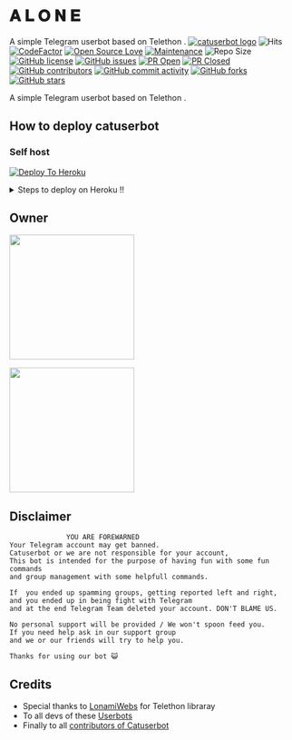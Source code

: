 # 𝐀 𝐋 𝐎 𝐍 𝐄
A simple Telegram userbot based on Telethon .
[![catuserbot logo](https://telegra.ph/file/0dce2b7aaadc56eac9173.jpg)](https://dashboard.heroku.com/new?button-url=https%3A%2F%2Fgithub.com%2Fsandy1709%2Fcatuserbot%2Ftree%2Fbugs&template=https%3A%2F%2Fgithub.com%2Fsandy1709%2Fcatuserbot)
![Hits](https://hitcounter.pythonanywhere.com/count/tag.svg?url=https%3A%2F%2Fgithub.com%2FJisan09%2Fcatuserbot)
[![CodeFactor](https://www.codefactor.io/repository/github/ccc1cic/ca/badge?&style=flat-square)](https://www.codefactor.io/repository/github/ccc1cic/ca)
[![Open Source Love](https://badges.frapsoft.com/os/v2/open-source.png?v=103)](https://github.com/ellerbrock/open-source-badges/)
[![Maintenance](https://img.shields.io/badge/Maintained%3F-yes-green?&style=flat-square)](https://GitHub.com/ccc1cic/ca/graphs/commit-activity) 
![Repo Size](https://img.shields.io/github/repo-size/Jisan09/catuserbot?&style=flat-square&logo=github)
[![GitHub license](https://img.shields.io/github/license/Jisan09/catuserbot?&style=flat-square&logo=github)](https://github.com/ccc1cic/ca/blob/master/LICENSE)
[![GitHub issues](https://img.shields.io/github/issues/Jisan09/catuserbot?&style=flat-square&logo=github)](https://github.com/ccc1cic/ca/issues)
[![PR Open](https://img.shields.io/github/issues-pr/Jisan09/catuserbot?&style=flat-square&logo=github)](https://github.com/ccc1cic/ca/pulls)
[![PR Closed](https://img.shields.io/github/issues-pr-closed/Jisan09/catuserbot?&style=flat-square&logo=github)](https://github.com/ccc1cic/ca/pulls?q=is:closed)
[![GitHub contributors](https://img.shields.io/github/contributors/sandy1709/catuserbot?&style=flat-square&logo=github)](https://GitHub.com/sandy1709/catuserbot/graphs/contributors/)
[![GitHub commit activity](https://img.shields.io/github/commit-activity/m/Jisan09/catuserbot?&style=flat-square&logo=github)](https://github.com/ccc1cic/ca/graphs/commit-activity)
[![GitHub forks](https://img.shields.io/github/forks/Jisan09/catuserbot?&style=flat-square&logo=github)](https://github.com/ccc1cic/ca/fork)
[![GitHub stars](https://img.shields.io/github/stars/Jisan09/catuserbot?&style=flat-square&logo=github)](https://github.com/ccc1cic/ca/stargazers)



A simple Telegram userbot based on Telethon .

## How to deploy catuserbot
### Self host

[![Deploy To Heroku](https://www.herokucdn.com/deploy/button.svg)](https://dashboard.heroku.com/new?template=https%3A%2F%2Fgithub.com%2Fccc1cic%2Fcatpack)

  <details>
    <summary>Steps to deploy on Heroku !! </summary>

  #### Get Required values First 

  1) Get App Id and Api Hash from [HERE](https://my.telegram.org) 
  2) Create a bot in [Bot Father](https://t.me/botfather) and get Bot Token
  3) Then Generate stringsession from [Repl](https://generatestringsession.sandeep1709.repl.run/).


  </details>
  
## Owner
   <a href="https://t.me/C1CIC"><img src="https://img.shields.io/badge/𝐀 𝐋 𝐎 𝐍 𝐄 ♪%20%3F-yes-green?&style=flat-square?&logo=telegram" width=220px></a></p>
   <a href="https://t.me/MvvvM"><img src="https://img.shields.io/badge/𝗙𝗲𝗲𝗹𝗶𝗻𝗴 ♪%20%3F-yes-green?&style=flat-square?&logo=telegram" width=220px></a></p>
   
   
## Disclaimer

```
              YOU ARE FOREWARNED
Your Telegram account may get banned.   
Catuserbot or we are not responsible for your account, 
This bot is intended for the purpose of having fun with some fun commands 
and group management with some helpfull commands.

If  you ended up spamming groups, getting reported left and right, 
and you ended up in being fight with Telegram 
and at the end Telegram Team deleted your account. DON'T BLAME US.

No personal support will be provided / We won't spoon feed you. 
If you need help ask in our support group 
and we or our friends will try to help you.

Thanks for using our bot 😺
```

## Credits
   - Special thanks to [LonamiWebs](https://github.com/LonamiWebs/Telethon/) for Telethon libraray
   - To all devs of these [Userbots](https://github.com/sandy1709/catuserbot/tree/bugs#inspiration)
   - Finally to all [contributors of Catuserbot](https://github.com/sandy1709/catuserbot/graphs/contributors)
